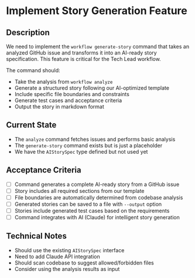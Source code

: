 # Implement Story Generation Feature

## Description

We need to implement the `workflow generate-story` command that takes an analyzed GitHub issue and transforms it into an AI-ready story specification. This feature is critical for the Tech Lead workflow.

The command should:
- Take the analysis from `workflow analyze` 
- Generate a structured story following our AI-optimized template
- Include specific file boundaries and constraints
- Generate test cases and acceptance criteria
- Output the story in markdown format

## Current State

- The `analyze` command fetches issues and performs basic analysis
- The `generate-story` command exists but is just a placeholder
- We have the `AIStorySpec` type defined but not used yet

## Acceptance Criteria

- [ ] Command generates a complete AI-ready story from a GitHub issue
- [ ] Story includes all required sections from our template
- [ ] File boundaries are automatically determined from codebase analysis
- [ ] Generated stories can be saved to a file with `--output` option
- [ ] Stories include generated test cases based on the requirements
- [ ] Command integrates with AI (Claude) for intelligent story generation

## Technical Notes

- Should use the existing `AIStorySpec` interface
- Need to add Claude API integration
- Should scan codebase to suggest allowed/forbidden files
- Consider using the analysis results as input